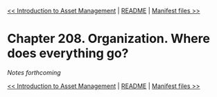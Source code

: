 [&lt;&lt; Introduction to Asset Management](ch207-introduction-to-asset-management.md) | [README](README.md) | [Manifest files &gt;&gt;](ch209-manifest-files.md)

# Chapter 208. Organization. Where does everything go?

*Notes forthcoming*

[&lt;&lt; Introduction to Asset Management](ch207-introduction-to-asset-management.md) | [README](README.md) | [Manifest files &gt;&gt;](ch209-manifest-files.md)